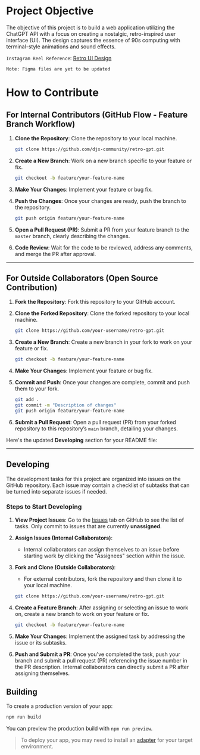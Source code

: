 # Project Objective

The objective of this project is to build a web application utilizing the ChatGPT API with a focus on creating a nostalgic, retro-inspired user interface (UI). The design captures the essence of 90s computing with terminal-style animations and sound effects.

`Instagram Reel Reference`: [Retro UI Design](https://www.instagram.com/reel/DAJsgVSgGsX/?igsh=MnMwM2k0MzFqZTYy)

`Note: Figma files are yet to be updated`

# How to Contribute

## For Internal Contributors (GitHub Flow - Feature Branch Workflow)

1. **Clone the Repository**: Clone the repository to your local machine.
   ```bash
   git clone https://github.com/djx-community/retro-gpt.git
   ```
   
2. **Create a New Branch**: Work on a new branch specific to your feature or fix.
   ```bash
   git checkout -b feature/your-feature-name
   ```

3. **Make Your Changes**: Implement your feature or bug fix.

4. **Push the Changes**: Once your changes are ready, push the branch to the repository.
   ```bash
   git push origin feature/your-feature-name
   ```

5. **Open a Pull Request (PR)**: Submit a PR from your feature branch to the `master` branch, clearly describing the changes.

6. **Code Review**: Wait for the code to be reviewed, address any comments, and merge the PR after approval.

---

## For Outside Collaborators (Open Source Contribution)

1. **Fork the Repository**: Fork this repository to your GitHub account.
   
2. **Clone the Forked Repository**: Clone the forked repository to your local machine.
   ```bash
   git clone https://github.com/your-username/retro-gpt.git
   ```

3. **Create a New Branch**: Create a new branch in your fork to work on your feature or fix.
   ```bash
   git checkout -b feature/your-feature-name
   ```

4. **Make Your Changes**: Implement your feature or bug fix.

5. **Commit and Push**: Once your changes are complete, commit and push them to your fork.
   ```bash
   git add .
   git commit -m "Description of changes"
   git push origin feature/your-feature-name
   ```

6. **Submit a Pull Request**: Open a pull request (PR) from your forked repository to this repository’s `main` branch, detailing your changes.

Here's the updated **Developing** section for your README file:

---

## Developing

The development tasks for this project are organized into issues on the GitHub repository. Each issue may contain a checklist of subtasks that can be turned into separate issues if needed.

### Steps to Start Developing

1. **View Project Issues**: Go to the [Issues](https://github.com/djx-community/retro-gpt/issues) tab on GitHub to see the list of tasks. Only commit to issues that are currently **unassigned**.
   
2. **Assign Issues (Internal Collaborators)**: 
   - Internal collaborators can assign themselves to an issue before starting work by clicking the "Assignees" section within the issue.
   
3. **Fork and Clone (Outside Collaborators)**: 
   - For external contributors, fork the repository and then clone it to your local machine. 
   ```bash
   git clone https://github.com/your-username/retro-gpt.git
   ```

4. **Create a Feature Branch**: After assigning or selecting an issue to work on, create a new branch to work on your feature or fix.
   ```bash
   git checkout -b feature/your-feature-name
   ```

5. **Make Your Changes**: Implement the assigned task by addressing the issue or its subtasks. 

6. **Push and Submit a PR**: Once you've completed the task, push your branch and submit a pull request (PR) referencing the issue number in the PR description. Internal collaborators can directly submit a PR after assigning themselves.

## Building

To create a production version of your app:

```bash
npm run build
```

You can preview the production build with `npm run preview`.

> To deploy your app, you may need to install an [adapter](https://kit.svelte.dev/docs/adapters) for your target environment.
